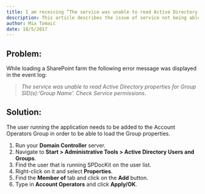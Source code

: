 ```yaml
---
title: I am receiving ”The service was unable to read Active Directory properties for Group SID(s)”.
description: This article describes the issue of service not being able to read Active Directory properties for group SID(s).
author: Mia Tomaić
date: 18/5/2017
---
```


## Problem:
While loading a SharePoint farm the following error message was displayed in the event log:
> *The service was unable to read Active Directory properties for Group SID(s):’Group Name’. Check Service permissions.*

## Solution:
The user running the application needs to be added to the Account Operators Group in order to be able to load the Group properties.
1. Run your **Domain Controller** server.
2. Navigate to **Start > Administrative Tools > Active Directory Users and Groups**.
3. Find the user that is running SPDocKit on the user list.
4. Right-click on it and select **Properties**.
5. Find the **Member of** tab and click on the **Add** button.
6. Type in **Account Operators** and click **Apply/OK**.